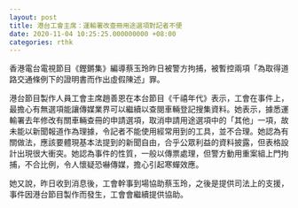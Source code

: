 ```yaml
---
layout: post
title: 港台工會主席：運輸署改查冊用途選項對記者不便
date: 2020-11-04 10:25:25.000000000 +08:00
categories: rthk
---
```


香港電台電視節目《鏗鏘集》編導蔡玉玲昨日被警方拘捕，被暫控兩項「為取得道路交通條例下的證明書而作出虛假陳述」罪。

港台節目製作人員工會主席趙善恩在本台節目《千禧年代》表示，工會在事件上，最擔心有無選項能讓傳媒業界可以繼續以查閱車輛登記搜集資料。她表示，據悉運輸署去年修改有關車輛查冊的申請選項，取消申請用途選項中的「其他」一項，故未能以新聞報道作為理據，令記者不能使用經常用到的工具，並不合理。她認為有關做法，應該要體現基本法提到的新聞自由，合乎公眾利益的資料披露，但表格設計出現很大衝突。她認為事件的性質，一般以傳票處理，但警方動用重案組上門拘捕，不合比例，令人懷疑恐嚇傳媒，擔心引起寒蟬效應。

她又說，昨日收到消息後，工會幹事到場協助蔡玉玲，之後是提供司法上的支援，事件因港台節目製作而發生，工會會繼續提供協助。
